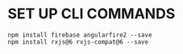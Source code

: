 # SET UP CLI COMMANDS



```
npm install firebase angularfire2 --save
npm install rxjs@6 rxjs-compat@6 --save
```

